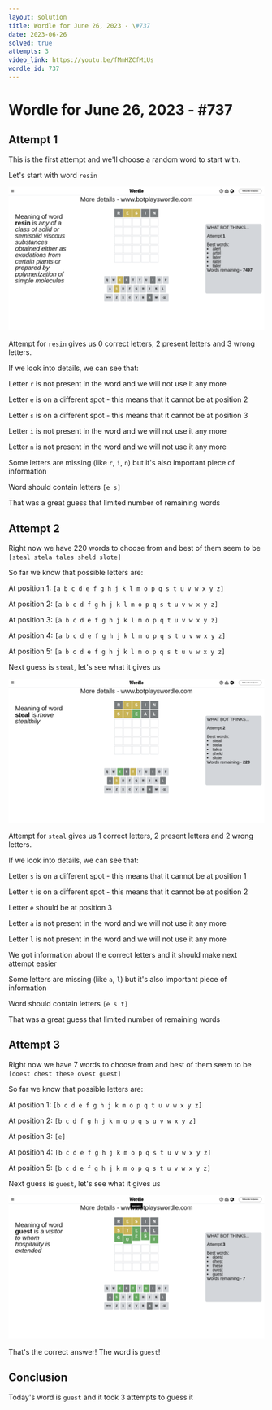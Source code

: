 ```yaml
---
layout: solution
title: Wordle for June 26, 2023 - \#737
date: 2023-06-26
solved: true
attempts: 3
video_link: https://youtu.be/fMmHZCfMiUs
wordle_id: 737
---
```


# Wordle for June 26, 2023 - \#737

## Attempt 1

This is the first attempt and we'll choose a random word to start with.

Let's start with word `resin`

![Attempt 1](2023-06-26/attempt-1.png)

Attempt for `resin` gives us 0 correct letters, 2 present letters and 3 wrong letters.

If we look into details, we can see that:

Letter `r` is not present in the word and we will not use it any more

Letter `e` is on a different spot - this means that it cannot be at position 2

Letter `s` is on a different spot - this means that it cannot be at position 3

Letter `i` is not present in the word and we will not use it any more

Letter `n` is not present in the word and we will not use it any more

Some letters are missing (like `r`, `i`, `n`) but it's also important piece of information

Word should contain letters `[e s]`

That was a great guess that limited number of remaining words



## Attempt 2

Right now we have 220 words to choose from and best of them seem to be `[steal stela tales sheld slote]`

So far we know that possible letters are:

At position 1: `[a b c d e f g h j k l m o p q s t u v w x y z]`

At position 2: `[a b c d f g h j k l m o p q s t u v w x y z]`

At position 3: `[a b c d e f g h j k l m o p q t u v w x y z]`

At position 4: `[a b c d e f g h j k l m o p q s t u v w x y z]`

At position 5: `[a b c d e f g h j k l m o p q s t u v w x y z]`

Next guess is `steal`, let's see what it gives us

![Attempt 2](2023-06-26/attempt-2.png)

Attempt for `steal` gives us 1 correct letters, 2 present letters and 2 wrong letters.

If we look into details, we can see that:

Letter `s` is on a different spot - this means that it cannot be at position 1

Letter `t` is on a different spot - this means that it cannot be at position 2

Letter `e` should be at position 3

Letter `a` is not present in the word and we will not use it any more

Letter `l` is not present in the word and we will not use it any more

We got information about the correct letters and it should make next attempt easier

Some letters are missing (like `a`, `l`) but it's also important piece of information

Word should contain letters `[e s t]`

That was a great guess that limited number of remaining words



## Attempt 3

Right now we have 7 words to choose from and best of them seem to be `[doest chest these ovest guest]`

So far we know that possible letters are:

At position 1: `[b c d e f g h j k m o p q t u v w x y z]`

At position 2: `[b c d f g h j k m o p q s u v w x y z]`

At position 3: `[e]`

At position 4: `[b c d e f g h j k m o p q s t u v w x y z]`

At position 5: `[b c d e f g h j k m o p q s t u v w x y z]`

Next guess is `guest`, let's see what it gives us

![Attempt 3](2023-06-26/attempt-3.png)

That's the correct answer! The word is `guest`!

## Conclusion

Today's word is `guest` and it took 3 attempts to guess it

